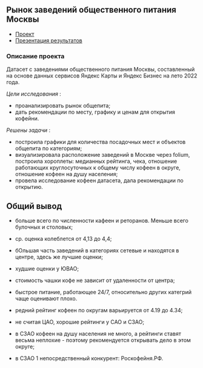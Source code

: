 ## Рынок заведений общественного питания Москвы
- [Проект](https://github.com/katerinabazh/profile/blob/main/2.%20Рынок%20заведений%20общественного%20питания%20Москвы/Рынок%20заведений%20общественного%20питания%20Москвы.ipynb)
- [Презентация результатов](https://github.com/katerinabazh/profile/blob/main/2.%20Рынок%20заведений%20общественного%20питания%20Москвы/Презентация.pdf)

### Описание проекта
Датасет с заведениями общественного питания Москвы, составленный на основе данных сервисов Яндекс Карты и Яндекс Бизнес на лето 2022 года.

_Цели исследования_ :
- проанализировать рынок общепита;
- дать рекомендации по месту, графику и ценам для открытия кофейни.

_Решены задачи_ :
- построила графики для количества посадочных мест и объектов общепита по категориям;
- визуализировала расположение заведений в Москве через folium, построила хороплеты: медианных рейтинга, чека, отношение работающих круглосуточных к общему числу кофеен в округе, отношение кофеен на душу населения;
- провела исследование кофеен датасета, дала рекомендации по открытию.

## Общий вывод
- больше всего по численности кафеен и реторанов. Меньше всего булочных и столовых;
- ср. оценка колеблется от 4,13 до 4,4;
- бОльшая часть заведений в категориях сетевые и находятся в центре, здесь же лучшие оценки;
- худшие оценки у ЮВАО;
- стоимость чашки кофе не зависит от удаленности от центра;
- быстрое питание, работающее 24/7, относительно других категрий чаще оценивают плохо.
  
- редний рейтинг кофеен по округам варьируется от 4.19 до 4.34;
- не считая ЦАО, хорошие рейтинги у САО и СЗАО;
- в СЗАО кофеен на душу населения не много, а рейтинги ставят весьма неплохие - поэтому рекомендуется открывать дело в этом округе;
- в СЗАО 1 непосредственный конкурент: Роскофейня.РФ.
